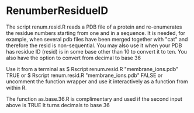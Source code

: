 # RenumberResidueID
The script renum.resid.R reads a PDB file of a protein and re-enumerates 
the residue numbers starting from one and in a sequence.
It is needed, for example, when several pdb files have been merged
together with "cat" and therefore the resid is non-sequential. You may also use it when
your PDB has residue ID (resid) is in some base other than 10 to convert it to ten.
You also have the option to convert from decimal to base 36

Use it from a terminal as 
$ Rscript renum.resid.R "membrane_ions.pdb" TRUE
or 
$ Rscript renum.resid.R "membrane_ions.pdb" FALSE
or uncomment the function wrapper and use it interactively as a function from 
within R.

The function as.base.36.R is complimentary and used if the second input above is TRUE
It turns decimals to base 36


